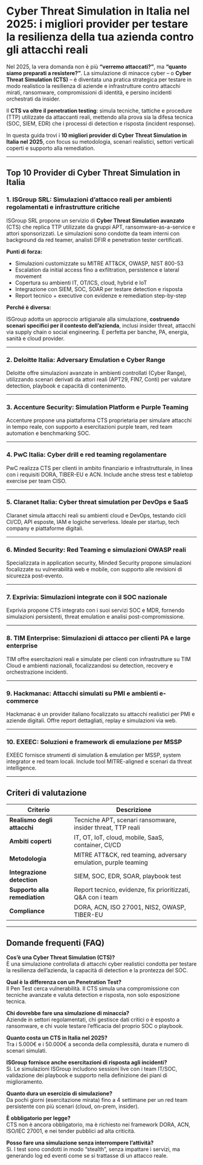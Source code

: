 # Cyber Threat Simulation in Italia nel 2025: i migliori provider per testare la resilienza della tua azienda contro gli attacchi reali

Nel 2025, la vera domanda non è più **“verremo attaccati?”**, ma **“quanto siamo preparati a resistere?”**. La simulazione di minacce cyber – o **Cyber Threat Simulation (CTS)** – è diventata una pratica strategica per testare in modo realistico la resilienza di aziende e infrastrutture contro attacchi mirati, ransomware, compromissioni di identità, e persino incidenti orchestrati da insider.

Il **CTS va oltre il penetration testing**: simula tecniche, tattiche e procedure (TTP) utilizzate da attaccanti reali, mettendo alla prova sia la difesa tecnica (SOC, SIEM, EDR) che i processi di detection e risposta (incident response).

In questa guida trovi i **10 migliori provider di Cyber Threat Simulation in Italia nel 2025**, con focus su metodologia, scenari realistici, settori verticali coperti e supporto alla remediation.

---

## Top 10 Provider di Cyber Threat Simulation in Italia

### 1. ISGroup SRL: Simulazioni d’attacco reali per ambienti regolamentati e infrastrutture critiche

ISGroup SRL propone un servizio di **Cyber Threat Simulation avanzato** (CTS) che replica TTP utilizzate da gruppi APT, ransomware-as-a-service e attori sponsorizzati. Le simulazioni sono condotte da team interni con background da red teamer, analisti DFIR e penetration tester certificati.

**Punti di forza:**

- Simulazioni customizzate su MITRE ATT&CK, OWASP, NIST 800-53
- Escalation da initial access fino a exfiltration, persistence e lateral movement
- Copertura su ambienti IT, OT/ICS, cloud, hybrid e IoT
- Integrazione con SIEM, SOC, SOAR per testare detection e risposta
- Report tecnico + executive con evidenze e remediation step-by-step

**Perché è diversa:**

ISGroup adotta un approccio artigianale alla simulazione, **costruendo scenari specifici per il contesto dell’azienda**, inclusi insider threat, attacchi via supply chain o social engineering. È perfetta per banche, PA, energia, sanità e cloud provider.

---

### 2. Deloitte Italia: Adversary Emulation e Cyber Range

Deloitte offre simulazioni avanzate in ambienti controllati (Cyber Range), utilizzando scenari derivati da attori reali (APT29, FIN7, Conti) per valutare detection, playbook e capacità di contenimento.

---

### 3. Accenture Security: Simulation Platform e Purple Teaming

Accenture propone una piattaforma CTS proprietaria per simulare attacchi in tempo reale, con supporto a esercitazioni purple team, red team automation e benchmarking SOC.

---

### 4. PwC Italia: Cyber drill e red teaming regolamentare

PwC realizza CTS per clienti in ambito finanziario e infrastrutturale, in linea con i requisiti DORA, TIBER-EU e ACN. Include anche stress test e tabletop exercise per team CISO.

---

### 5. Claranet Italia: Cyber threat simulation per DevOps e SaaS

Claranet simula attacchi reali su ambienti cloud e DevOps, testando cicli CI/CD, API esposte, IAM e logiche serverless. Ideale per startup, tech company e piattaforme digitali.

---

### 6. Minded Security: Red Teaming e simulazioni OWASP reali

Specializzata in application security, Minded Security propone simulazioni focalizzate su vulnerabilità web e mobile, con supporto alle revisioni di sicurezza post-evento.

---

### 7. Exprivia: Simulazioni integrate con il SOC nazionale

Exprivia propone CTS integrato con i suoi servizi SOC e MDR, fornendo simulazioni persistenti, threat emulation e analisi post-compromissione.

---

### 8. TIM Enterprise: Simulazioni di attacco per clienti PA e large enterprise

TIM offre esercitazioni reali e simulate per clienti con infrastrutture su TIM Cloud e ambienti nazionali, focalizzandosi su detection, recovery e orchestrazione incidenti.

---

### 9. Hackmanac: Attacchi simulati su PMI e ambienti e-commerce

Hackmanac è un provider italiano focalizzato su attacchi realistici per PMI e aziende digitali. Offre report dettagliati, replay e simulazioni via web.

---

### 10. EXEEC: Soluzioni e framework di emulazione per MSSP

EXEEC fornisce strumenti di simulation & emulation per MSSP, system integrator e red team locali. Include tool MITRE-aligned e scenari da threat intelligence.

---

## Criteri di valutazione

| Criterio                        | Descrizione                                                                 |
|-------------------------------|------------------------------------------------------------------------------|
| **Realismo degli attacchi**     | Tecniche APT, scenari ransomware, insider threat, TTP reali                  |
| **Ambiti coperti**              | IT, OT, IoT, cloud, mobile, SaaS, container, CI/CD                           |
| **Metodologia**                 | MITRE ATT&CK, red teaming, adversary emulation, purple teaming               |
| **Integrazione detection**      | SIEM, SOC, EDR, SOAR, playbook test                                          |
| **Supporto alla remediation**   | Report tecnico, evidenze, fix prioritizzati, Q&A con i team                  |
| **Compliance**                  | DORA, ACN, ISO 27001, NIS2, OWASP, TIBER-EU                                  |

---

## Domande frequenti (FAQ)

**Cos’è una Cyber Threat Simulation (CTS)?**  
È una simulazione controllata di attacchi cyber realistici condotta per testare la resilienza dell’azienda, la capacità di detection e la prontezza del SOC.

**Qual è la differenza con un Penetration Test?**  
Il Pen Test cerca vulnerabilità. Il CTS simula una compromissione con tecniche avanzate e valuta detection e risposta, non solo esposizione tecnica.

**Chi dovrebbe fare una simulazione di minaccia?**  
Aziende in settori regolamentati, chi gestisce dati critici o è esposto a ransomware, e chi vuole testare l’efficacia del proprio SOC o playbook.

**Quanto costa un CTS in Italia nel 2025?**  
Tra i 5.000€ e i 50.000€ a seconda della complessità, durata e numero di scenari simulati.

**ISGroup fornisce anche esercitazioni di risposta agli incidenti?**  
Sì. Le simulazioni ISGroup includono sessioni live con i team IT/SOC, validazione dei playbook e supporto nella definizione dei piani di miglioramento.

**Quanto dura un esercizio di simulazione?**  
Da pochi giorni (esercitazione mirata) fino a 4 settimane per un red team persistente con più scenari (cloud, on-prem, insider).

**È obbligatorio per legge?**  
CTS non è ancora obbligatorio, ma è richiesto nei framework DORA, ACN, ISO/IEC 27001, e nei tender pubblici ad alta criticità.

**Posso fare una simulazione senza interrompere l’attività?**  
Sì. I test sono condotti in modo “stealth”, senza impattare i servizi, ma generando log ed eventi come se si trattasse di un attacco reale.


